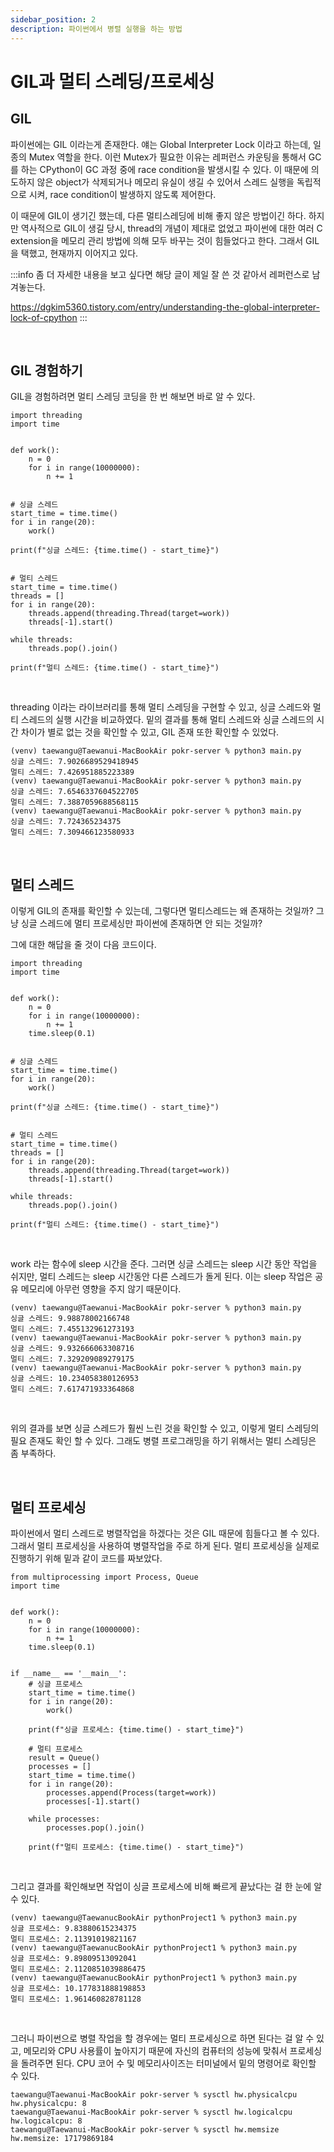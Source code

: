 ```yaml
---
sidebar_position: 2
description: 파이썬에서 병렬 실행을 하는 방법
---
```


# GIL과 멀티 스레딩/프로세싱

## GIL

파이썬에는 GIL 이라는게 존재한다. 얘는 Global Interpreter Lock 이라고 하는데, 일종의 Mutex 역할을 한다. 이런 Mutex가 필요한 이유는 레퍼런스 카운팅을 통해서 GC를 하는 CPython이 GC 과정 중에 race condition을 발생시킬 수 있다. 이 때문에 의도하지 않은 object가 삭제되거나 메모리 유실이 생길 수 있어서 스레드 실행을 독립적으로 시켜, race condition이 발생하지 않도록 제어한다.

이 때문에 GIL이 생기긴 했는데, 다른 멀티스레딩에 비해 좋지 않은 방법이긴 하다. 하지만 역사적으로 GIL이 생길 당시, thread의 개념이 제대로 없었고 파이썬에 대한 여러 C extension을 메모리 관리 방법에 의해 모두 바꾸는 것이 힘들었다고 한다. 그래서 GIL을 택했고, 현재까지 이어지고 있다.

:::info
좀 더 자세한 내용을 보고 싶다면 해당 글이 제일 잘 쓴 것 같아서 레퍼런스로 남겨놓는다.

https://dgkim5360.tistory.com/entry/understanding-the-global-interpreter-lock-of-cpython
:::

<br/>

## GIL 경험하기

GIL을 경험하려면 멀티 스레딩 코딩을 한 번 해보면 바로 알 수 있다.

```
import threading
import time


def work():
    n = 0
    for i in range(10000000):
        n += 1


# 싱글 스레드
start_time = time.time()
for i in range(20):
    work()

print(f"싱글 스레드: {time.time() - start_time}")


# 멀티 스레드
start_time = time.time()
threads = []
for i in range(20):
    threads.append(threading.Thread(target=work))
    threads[-1].start()

while threads:
    threads.pop().join()

print(f"멀티 스레드: {time.time() - start_time}")
```

<br/>

threading 이라는 라이브러리를 통해 멀티 스레딩을 구현할 수 있고, 싱글 스레드와 멀티 스레드의 실행 시간을 비교하였다. 밑의 결과를 통해 멀티 스레드와 싱글 스레드의 시간 차이가 별로 없는 것을 확인할 수 있고, GIL 존재 또한 확인할 수 있었다.

```
(venv) taewangu@Taewanui-MacBookAir pokr-server % python3 main.py
싱글 스레드: 7.9026689529418945
멀티 스레드: 7.426951885223389
(venv) taewangu@Taewanui-MacBookAir pokr-server % python3 main.py
싱글 스레드: 7.6546337604522705
멀티 스레드: 7.3887059688568115
(venv) taewangu@Taewanui-MacBookAir pokr-server % python3 main.py
싱글 스레드: 7.724365234375
멀티 스레드: 7.309466123580933
```

<br/>

## 멀티 스레드

이렇게 GIL의 존재를 확인할 수 있는데, 그렇다면 멀티스레드는 왜 존재하는 것일까? 그냥 싱글 스레드에 멀티 프로세싱만 파이썬에 존재하면 안 되는 것일까?

그에 대한 해답을 줄 것이 다음 코드이다.


```
import threading
import time


def work():
    n = 0
    for i in range(10000000):
        n += 1
    time.sleep(0.1)


# 싱글 스레드
start_time = time.time()
for i in range(20):
    work()

print(f"싱글 스레드: {time.time() - start_time}")


# 멀티 스레드
start_time = time.time()
threads = []
for i in range(20):
    threads.append(threading.Thread(target=work))
    threads[-1].start()

while threads:
    threads.pop().join()

print(f"멀티 스레드: {time.time() - start_time}")
```

<br/>

work 라는 함수에 sleep 시간을 준다. 그러면 싱글 스레드는 sleep 시간 동안 작업을 쉬지만, 멀티 스레드는 sleep 시간동안 다른 스레드가 돌게 된다. 이는 sleep 작업은 공유 메모리에 아무런 영향을 주지 않기 때문이다.

```
(venv) taewangu@Taewanui-MacBookAir pokr-server % python3 main.py
싱글 스레드: 9.98878002166748
멀티 스레드: 7.455132961273193
(venv) taewangu@Taewanui-MacBookAir pokr-server % python3 main.py
싱글 스레드: 9.932666063308716
멀티 스레드: 7.329209089279175
(venv) taewangu@Taewanui-MacBookAir pokr-server % python3 main.py
싱글 스레드: 10.234058380126953
멀티 스레드: 7.617471933364868
```

<br/>

위의 결과를 보면 싱글 스레드가 훨씬 느린 것을 확인할 수 있고, 이렇게 멀티 스레딩의 필요 존재도 확인 할 수 있다. 그래도 병렬 프로그래밍을 하기 위해서는 멀티 스레딩은 좀 부족하다.

<br/>

## 멀티 프로세싱

파이썬에서 멀티 스레드로 병렬작업을 하겠다는 것은 GIL 때문에 힘들다고 볼 수 있다. 그래서 멀티 프로세싱을 사용하여 병렬작업을 주로 하게 된다. 멀티 프로세싱을 실제로 진행하기 위해 밑과 같이 코드를 짜보았다.
```
from multiprocessing import Process, Queue
import time


def work():
    n = 0
    for i in range(10000000):
        n += 1
    time.sleep(0.1)


if __name__ == '__main__':
    # 싱글 프로세스
    start_time = time.time()
    for i in range(20):
        work()

    print(f"싱글 프로세스: {time.time() - start_time}")

    # 멀티 프로세스
    result = Queue()
    processes = []
    start_time = time.time()
    for i in range(20):
        processes.append(Process(target=work))
        processes[-1].start()

    while processes:
        processes.pop().join()

    print(f"멀티 프로세스: {time.time() - start_time}")
```

<br/>

그리고 결과를 확인해보면 작업이 싱글 프로세스에 비해 빠르게 끝났다는 걸 한 눈에 알 수 있다.

```
(venv) taewangu@TaewanucBookAir pythonProject1 % python3 main.py
싱글 프로세스: 9.83880615234375
멀티 프로세스: 2.11391019821167
(venv) taewangu@TaewanucBookAir pythonProject1 % python3 main.py
싱글 프로세스: 9.89809513092041
멀티 프로세스: 2.1120851039886475
(venv) taewangu@TaewanucBookAir pythonProject1 % python3 main.py
싱글 프로세스: 10.177831888198853
멀티 프로세스: 1.961460828781128
```

<br/>

그러니 파이썬으로 병렬 작업을 할 경우에는 멀티 프로세싱으로 하면 된다는 걸 알 수 있고, 메모리와 CPU 사용률이 높아지기 때문에 자신의 컴퓨터의 성능에 맞춰서 프로세싱을 돌려주면 된다. CPU 코어 수 및 메모리사이즈는 터미널에서 밑의 명령어로 확인할 수 있다.

```
taewangu@Taewanui-MacBookAir pokr-server % sysctl hw.physicalcpu
hw.physicalcpu: 8
taewangu@Taewanui-MacBookAir pokr-server % sysctl hw.logicalcpu 
hw.logicalcpu: 8
taewangu@Taewanui-MacBookAir pokr-server % sysctl hw.memsize
hw.memsize: 17179869184
```

<br/>
